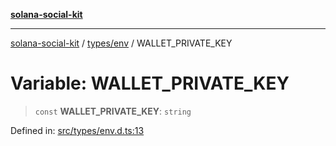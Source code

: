 [**solana-social-kit**](../../../README.md)

***

[solana-social-kit](../../../README.md) / [types/env](../README.md) / WALLET\_PRIVATE\_KEY

# Variable: WALLET\_PRIVATE\_KEY

> `const` **WALLET\_PRIVATE\_KEY**: `string`

Defined in: [src/types/env.d.ts:13](https://github.com/SendArcade/solana-social-starter/blob/03568260ca96ed63f77049843c721de1cb011893/src/types/env.d.ts#L13)
